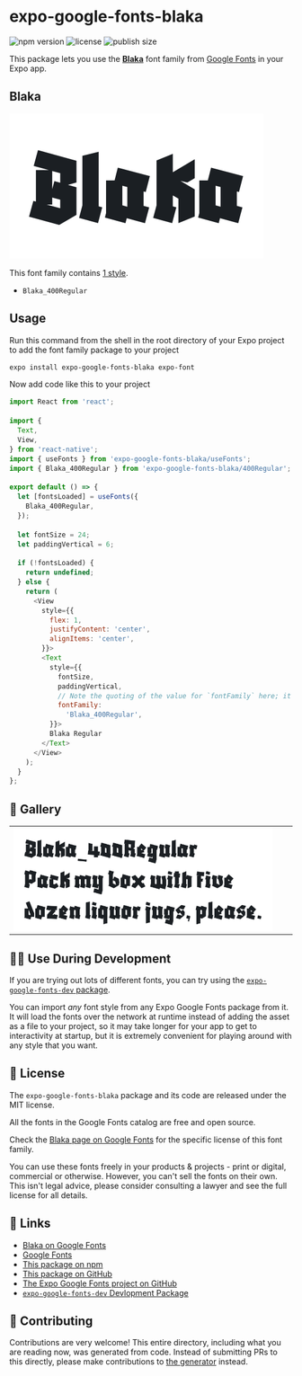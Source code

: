 # expo-google-fonts-blaka

![npm version](https://flat.badgen.net/npm/v/expo-google-fonts-blaka)
![license](https://flat.badgen.net/github/license/expo/google-fonts)
![publish size](https://flat.badgen.net/packagephobia/install/expo-google-fonts-blaka)

This package lets you use the [**Blaka**](https://fonts.google.com/specimen/Blaka) font family from [Google Fonts](https://fonts.google.com/) in your Expo app.

## Blaka

![Blaka](./font-family.png)

This font family contains [1 style](#-gallery).

- `Blaka_400Regular`

## Usage

Run this command from the shell in the root directory of your Expo project to add the font family package to your project
```sh
expo install expo-google-fonts-blaka expo-font
```

Now add code like this to your project
```js
import React from 'react';

import {
  Text,
  View,
} from 'react-native';
import { useFonts } from 'expo-google-fonts-blaka/useFonts';
import { Blaka_400Regular } from 'expo-google-fonts-blaka/400Regular';

export default () => {
  let [fontsLoaded] = useFonts({
    Blaka_400Regular,
  });

  let fontSize = 24;
  let paddingVertical = 6;

  if (!fontsLoaded) {
    return undefined;
  } else {
    return (
      <View
        style={{
          flex: 1,
          justifyContent: 'center',
          alignItems: 'center',
        }}>
        <Text
          style={{
            fontSize,
            paddingVertical,
            // Note the quoting of the value for `fontFamily` here; it expects a string!
            fontFamily:
              'Blaka_400Regular',
          }}>
          Blaka Regular
        </Text>
      </View>
    );
  }
};

```

## 🔡 Gallery


||||
|-|-|-|
|![Blaka_400Regular](.//400Regular/Blaka_400Regular.ttf.png)||||


## 👩‍💻 Use During Development

If you are trying out lots of different fonts, you can try using the [`expo-google-fonts-dev` package](https://github.com/freeboub/google-fonts/tree/master/font-packages/dev#readme).

You can import *any* font style from any Expo Google Fonts package from it. It will load the fonts
over the network at runtime instead of adding the asset as a file to your project, so it may take longer
for your app to get to interactivity at startup, but it is extremely convenient
for playing around with any style that you want.

## 📖 License

The `expo-google-fonts-blaka` package and its code are released under the MIT license.

All the fonts in the Google Fonts catalog are free and open source.

Check the [Blaka page on Google Fonts](https://fonts.google.com/specimen/Blaka) for the specific license of this font family.

You can use these fonts freely in your products & projects - print or digital, commercial or otherwise. However, you can't sell the fonts on their own. This isn't legal advice, please consider consulting a lawyer and see the full license for all details.

## 🔗 Links

- [Blaka on Google Fonts](https://fonts.google.com/specimen/Blaka)
- [Google Fonts](https://fonts.google.com/)
- [This package on npm](https://www.npmjs.com/package/expo-google-fonts-blaka)
- [This package on GitHub](https://github.com/freeboub/google-fonts/tree/master/font-packages/blaka)
- [The Expo Google Fonts project on GitHub](https://github.com/freeboub/google-fonts)
- [`expo-google-fonts-dev` Devlopment Package](https://github.com/freeboub/google-fonts/tree/master/font-packages/dev)

## 🤝 Contributing

Contributions are very welcome! This entire directory, including what you are reading now, was generated from code. Instead of submitting PRs to this directly, please make contributions to [the generator](https://github.com/freeboub/google-fonts/tree/master/packages/generator) instead.
